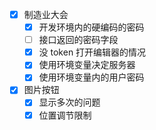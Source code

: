 - [x] 制造业大会
	- [x] 开发环境内的硬编码的密码
	- [ ] 接口返回的密码字段
	- [x] 没 token 打开编辑器的情况
	- [x] 使用环境变量决定服务器
	- [x] 使用环境变量内的用户密码
- [x] 图片按钮
	- [x] 显示多次的问题
	- [x] 位置调节限制